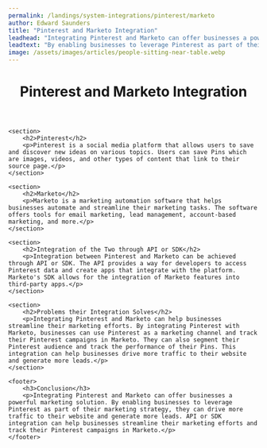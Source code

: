 ```yaml
---
permalink: /landings/system-integrations/pinterest/marketo
author: Edward Saunders
title: "Pinterest and Marketo Integration"
leadhead: "Integrating Pinterest and Marketo can offer businesses a powerful marketing solution"
leadtext: "By enabling businesses to leverage Pinterest as part of their marketing strategy, they can drive more traffic to their website and generate more leads. API or SDK integration can help businesses streamline their marketing efforts and track their Pinterest campaigns in Marketo."
image: /assets/images/articles/people-sitting-near-table.webp
---
```

<div class="arttext">	<header>
		<h1>Pinterest and Marketo Integration</h1>
	</header>

	<section>
		<h2>Pinterest</h2>
		<p>Pinterest is a social media platform that allows users to save and discover new ideas on various topics. Users can save Pins which are images, videos, and other types of content that link to their source page.</p>
	</section>

	<section>
		<h2>Marketo</h2>
		<p>Marketo is a marketing automation software that helps businesses automate and streamline their marketing tasks. The software offers tools for email marketing, lead management, account-based marketing, and more.</p>
	</section>

	<section>
		<h2>Integration of the Two through API or SDK</h2>
		<p>Integration between Pinterest and Marketo can be achieved through API or SDK. The API provides a way for developers to access Pinterest data and create apps that integrate with the platform. Marketo's SDK allows for the integration of Marketo features into third-party apps.</p>
	</section>

	<section>
		<h2>Problems their Integration Solves</h2>
		<p>Integrating Pinterest and Marketo can help businesses streamline their marketing efforts. By integrating Pinterest with Marketo, businesses can use Pinterest as a marketing channel and track their Pinterest campaigns in Marketo. They can also segment their Pinterest audience and track the performance of their Pins. This integration can help businesses drive more traffic to their website and generate more leads.</p>
	</section>

	<footer>
		<h3>Conclusion</h3>
		<p>Integrating Pinterest and Marketo can offer businesses a powerful marketing solution. By enabling businesses to leverage Pinterest as part of their marketing strategy, they can drive more traffic to their website and generate more leads. API or SDK integration can help businesses streamline their marketing efforts and track their Pinterest campaigns in Marketo.</p>
	</footer>

</div>